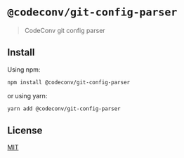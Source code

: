 # `@codeconv/git-config-parser`

> CodeConv git config parser

## Install

Using npm:

```bash
npm install @codeconv/git-config-parser
```

or using yarn:

```bash
yarn add @codeconv/git-config-parser
```

## License

[MIT](LICENSE)

